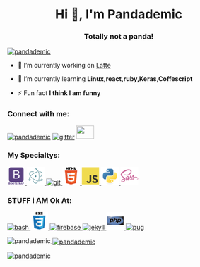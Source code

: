 <h1 align="center">Hi 👋, I'm Pandademic</h1>
<h3 align="center">Totally not a panda!</h3>

<p align="left"> <a href="https://github.com/ryo-ma/github-profile-trophy"><img src="https://github-profile-trophy.vercel.app/?username=pandademic" alt="pandademic" /></a> </p>

- 🔭 I’m currently working on [Latte](https://github.com/Pandademic/Expresso)

- 🌱 I’m currently learning **Linux,react,ruby,Keras,Coffescript**
- ⚡ Fun fact **I think I am funny**

<h3 align="left">Connect with me:</h3>
<p align="left">
<a href="https://dev.to/pandademic" target="blank"><img align="center" src="https://cdn.jsdelivr.net/npm/simple-icons@3.0.1/icons/dev-dot-to.svg" alt="pandademic" height="30" width="40" /></a>
<a href="https://gitter.im/Pandademic" target="blank"><img align="center"src="https://cdn.iconscout.com/icon/free/png-256/gitter-283639.png"alt="gitter"height="30"width="40"/></a>
<a href="https://gitstalk.netlify.app/Pandademic"><img src="https://raw.githubusercontent.com/thelittlewonder/gitstalk/master/public/favicon.ico"height="30"width="40"/></a>  
</p>
<h3 align="left">My Specialtys:</h3> <a href="https://getbootstrap.com" target="_blank"> <img src="https://raw.githubusercontent.com/devicons/devicon/master/icons/bootstrap/bootstrap-plain-wordmark.svg" alt="bootstrap" width="40" height="40"/> </a> <a href="https://www.w3schools.com/css/" target="_blank"><a href="https://www.electronjs.org" target="_blank"> <img src="https://raw.githubusercontent.com/devicons/devicon/master/icons/electron/electron-original.svg" alt="electron" width="40" height="40"/> </a></a> <a href="https://git-scm.com/" target="_blank"> <img src="https://www.vectorlogo.zone/logos/git-scm/git-scm-icon.svg" alt="git" width="40" height="40"/> </a> <a href="https://www.w3.org/html/" target="_blank"> <img src="https://raw.githubusercontent.com/devicons/devicon/master/icons/html5/html5-original-wordmark.svg" alt="html5" width="40" height="40"/> </a> <a href="https://developer.mozilla.org/en-US/docs/Web/JavaScript" target="_blank"> <img src="https://raw.githubusercontent.com/devicons/devicon/master/icons/javascript/javascript-original.svg" alt="javascript" width="40" height="40"/> </a> <a href="https://www.python.org" target="_blank"> <img src="https://raw.githubusercontent.com/devicons/devicon/master/icons/python/python-original.svg" alt="python" width="40" height="40"/> </a> <a href="https://sass-lang.com" target="_blank"> <img src="https://raw.githubusercontent.com/devicons/devicon/master/icons/sass/sass-original.svg" alt="sass" width="40" height="40"/> </a> 


<h3 align="left">STUFF i AM Ok At:</h3>
<p align="left"> <a href="https://www.gnu.org/software/bash/" target="_blank"> <img src="https://www.vectorlogo.zone/logos/gnu_bash/gnu_bash-icon.svg" alt="bash" width="40" height="40"/> </a> <a href="https://getbootstrap.com" target="_blank"><img src="https://raw.githubusercontent.com/devicons/devicon/master/icons/css3/css3-original-wordmark.svg" alt="css3" width="40" height="40"/> </a> <a href="https://www.electronjs.org" target="_blank"><a href="https://firebase.google.com/" target="_blank"> <img src="https://www.vectorlogo.zone/logos/firebase/firebase-icon.svg" alt="firebase" width="40" height="40"/> </a> <a href="https://jekyllrb.com/" target="_blank"> <img src="https://www.vectorlogo.zone/logos/jekyllrb/jekyllrb-icon.svg" alt="jekyll" width="40" height="40"/> </a> <a href="https://www.php.net" target="_blank"> <img src="https://raw.githubusercontent.com/devicons/devicon/master/icons/php/php-original.svg" alt="php" width="40" height="40"/> </a> <a href="https://pugjs.org" target="_blank"> <img src="https://cdn.worldvectorlogo.com/logos/pug.svg" alt="pug" width="40" height="40"/>  </p>

<p><img align="left" src="https://github-readme-stats.vercel.app/api/top-langs?username=pandademic&show_icons=true&locale=en&layout=compact" alt="pandademic" /></p>

<p>&nbsp;<img align="center" src="https://github-readme-stats.vercel.app/api?username=pandademic&show_icons=true&locale=en" alt="pandademic" /></p>

<p><img align="center" src="https://github-readme-streak-stats.herokuapp.com/?user=pandademic&" alt="pandademic" /></p>

